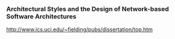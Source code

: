 ### Architectural Styles and the Design of Network-based Software Architectures 

http://www.ics.uci.edu/~fielding/pubs/dissertation/top.htm
